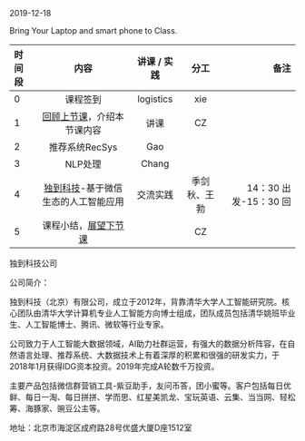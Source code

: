 2019-12-18

Bring Your Laptop and smart phone  to Class. 

| 时间段     |  内容       |   讲课 / 实践     |  分工  |  备注       |
| :---      |   :----:    |     :----:      |    :----:    |  ---:  |
|   0       |  课程签到     |  logistics   |     xie     |        |
|   1       |  [回顾上节课](../WW14/WW14-Plan.md)，介绍本节课内容     |  讲课    |     CZ     |        |
|   2       |  推荐系统RecSys      |   Gao  |         |
|   3       |  NLP处理      |   Chang |         |        
|   4       |  [独到科技](https://www.doodod.com/)-基于微信生态的人工智能应用   |  交流实践    |   季剑秋、王勃  |    14：30 出发-15：30 回   |    
|   5       |  课程小结，[展望下节课](../WW16/WW16-Plan.md)       |     |  CZ |   |


独到科技公司

公司简介：

独到科技（北京）有限公司，成立于2012年，背靠清华大学人工智能研究院。核心团队由清华大学计算机专业人工智能方向博士组成，团队成员包括清华姚班毕业生、人工智能博士、腾讯、微软等行业专家。

公司致力于人工智能大数据领域，AI助力社群运营，有强大的数据分析阵容，在自然语言处理、推荐系统、大数据技术上有着深厚的积累和很强的研发实力，于2018年1月获得IDG资本投资。2019年完成A轮数千万投资。

主要产品包括微信群营销工具-紫豆助手，友问币答，团小蜜等。客户包括每日优鲜、每日一淘、每日拼拼、学而思、红星美凯龙、宝玩英语、云集、当当网、轻松筹、海豚家、豌豆公主等。

地址：北京市海淀区成府路28号优盛大厦D座1512室
